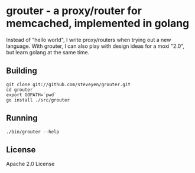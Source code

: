 grouter - a proxy/router for memcached, implemented in golang
=============================================================

Instead of "hello world", I write proxy/routers when trying out a new
language.  With grouter, I can also play with design ideas for a moxi
"2.0", but learn golang at the same time.

Building
--------

    git clone git://github.com/steveyen/grouter.git
    cd grouter
    export GOPATH=`pwd`
    go install ./src/grouter

Running
-------

    ./bin/grouter --help

License
-------

Apache 2.0 License
